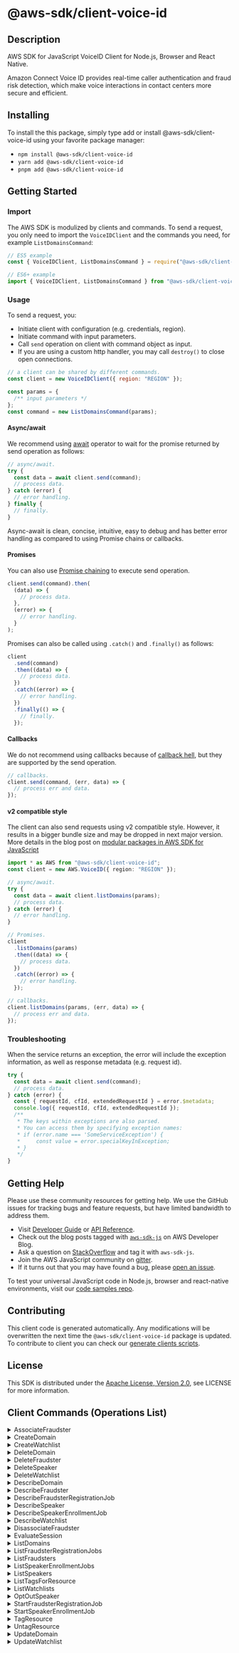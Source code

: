<!-- generated file, do not edit directly -->

# @aws-sdk/client-voice-id

## Description

AWS SDK for JavaScript VoiceID Client for Node.js, Browser and React Native.

<p>Amazon Connect Voice ID provides real-time caller authentication and fraud risk detection, which
make voice interactions in contact centers more secure and efficient.</p>

## Installing

To install the this package, simply type add or install @aws-sdk/client-voice-id
using your favorite package manager:

- `npm install @aws-sdk/client-voice-id`
- `yarn add @aws-sdk/client-voice-id`
- `pnpm add @aws-sdk/client-voice-id`

## Getting Started

### Import

The AWS SDK is modulized by clients and commands.
To send a request, you only need to import the `VoiceIDClient` and
the commands you need, for example `ListDomainsCommand`:

```js
// ES5 example
const { VoiceIDClient, ListDomainsCommand } = require("@aws-sdk/client-voice-id");
```

```ts
// ES6+ example
import { VoiceIDClient, ListDomainsCommand } from "@aws-sdk/client-voice-id";
```

### Usage

To send a request, you:

- Initiate client with configuration (e.g. credentials, region).
- Initiate command with input parameters.
- Call `send` operation on client with command object as input.
- If you are using a custom http handler, you may call `destroy()` to close open connections.

```js
// a client can be shared by different commands.
const client = new VoiceIDClient({ region: "REGION" });

const params = {
  /** input parameters */
};
const command = new ListDomainsCommand(params);
```

#### Async/await

We recommend using [await](https://developer.mozilla.org/en-US/docs/Web/JavaScript/Reference/Operators/await)
operator to wait for the promise returned by send operation as follows:

```js
// async/await.
try {
  const data = await client.send(command);
  // process data.
} catch (error) {
  // error handling.
} finally {
  // finally.
}
```

Async-await is clean, concise, intuitive, easy to debug and has better error handling
as compared to using Promise chains or callbacks.

#### Promises

You can also use [Promise chaining](https://developer.mozilla.org/en-US/docs/Web/JavaScript/Guide/Using_promises#chaining)
to execute send operation.

```js
client.send(command).then(
  (data) => {
    // process data.
  },
  (error) => {
    // error handling.
  }
);
```

Promises can also be called using `.catch()` and `.finally()` as follows:

```js
client
  .send(command)
  .then((data) => {
    // process data.
  })
  .catch((error) => {
    // error handling.
  })
  .finally(() => {
    // finally.
  });
```

#### Callbacks

We do not recommend using callbacks because of [callback hell](http://callbackhell.com/),
but they are supported by the send operation.

```js
// callbacks.
client.send(command, (err, data) => {
  // process err and data.
});
```

#### v2 compatible style

The client can also send requests using v2 compatible style.
However, it results in a bigger bundle size and may be dropped in next major version. More details in the blog post
on [modular packages in AWS SDK for JavaScript](https://aws.amazon.com/blogs/developer/modular-packages-in-aws-sdk-for-javascript/)

```ts
import * as AWS from "@aws-sdk/client-voice-id";
const client = new AWS.VoiceID({ region: "REGION" });

// async/await.
try {
  const data = await client.listDomains(params);
  // process data.
} catch (error) {
  // error handling.
}

// Promises.
client
  .listDomains(params)
  .then((data) => {
    // process data.
  })
  .catch((error) => {
    // error handling.
  });

// callbacks.
client.listDomains(params, (err, data) => {
  // process err and data.
});
```

### Troubleshooting

When the service returns an exception, the error will include the exception information,
as well as response metadata (e.g. request id).

```js
try {
  const data = await client.send(command);
  // process data.
} catch (error) {
  const { requestId, cfId, extendedRequestId } = error.$metadata;
  console.log({ requestId, cfId, extendedRequestId });
  /**
   * The keys within exceptions are also parsed.
   * You can access them by specifying exception names:
   * if (error.name === 'SomeServiceException') {
   *     const value = error.specialKeyInException;
   * }
   */
}
```

## Getting Help

Please use these community resources for getting help.
We use the GitHub issues for tracking bugs and feature requests, but have limited bandwidth to address them.

- Visit [Developer Guide](https://docs.aws.amazon.com/sdk-for-javascript/v3/developer-guide/welcome.html)
  or [API Reference](https://docs.aws.amazon.com/AWSJavaScriptSDK/v3/latest/index.html).
- Check out the blog posts tagged with [`aws-sdk-js`](https://aws.amazon.com/blogs/developer/tag/aws-sdk-js/)
  on AWS Developer Blog.
- Ask a question on [StackOverflow](https://stackoverflow.com/questions/tagged/aws-sdk-js) and tag it with `aws-sdk-js`.
- Join the AWS JavaScript community on [gitter](https://gitter.im/aws/aws-sdk-js-v3).
- If it turns out that you may have found a bug, please [open an issue](https://github.com/aws/aws-sdk-js-v3/issues/new/choose).

To test your universal JavaScript code in Node.js, browser and react-native environments,
visit our [code samples repo](https://github.com/aws-samples/aws-sdk-js-tests).

## Contributing

This client code is generated automatically. Any modifications will be overwritten the next time the `@aws-sdk/client-voice-id` package is updated.
To contribute to client you can check our [generate clients scripts](https://github.com/aws/aws-sdk-js-v3/tree/main/scripts/generate-clients).

## License

This SDK is distributed under the
[Apache License, Version 2.0](http://www.apache.org/licenses/LICENSE-2.0),
see LICENSE for more information.

## Client Commands (Operations List)

<details>
<summary>
AssociateFraudster
</summary>

[Command API Reference](https://docs.aws.amazon.com/AWSJavaScriptSDK/v3/latest/clients/client-voice-id/classes/associatefraudstercommand.html) / [Input](https://docs.aws.amazon.com/AWSJavaScriptSDK/v3/latest/clients/client-voice-id/interfaces/associatefraudstercommandinput.html) / [Output](https://docs.aws.amazon.com/AWSJavaScriptSDK/v3/latest/clients/client-voice-id/interfaces/associatefraudstercommandoutput.html)

</details>
<details>
<summary>
CreateDomain
</summary>

[Command API Reference](https://docs.aws.amazon.com/AWSJavaScriptSDK/v3/latest/clients/client-voice-id/classes/createdomaincommand.html) / [Input](https://docs.aws.amazon.com/AWSJavaScriptSDK/v3/latest/clients/client-voice-id/interfaces/createdomaincommandinput.html) / [Output](https://docs.aws.amazon.com/AWSJavaScriptSDK/v3/latest/clients/client-voice-id/interfaces/createdomaincommandoutput.html)

</details>
<details>
<summary>
CreateWatchlist
</summary>

[Command API Reference](https://docs.aws.amazon.com/AWSJavaScriptSDK/v3/latest/clients/client-voice-id/classes/createwatchlistcommand.html) / [Input](https://docs.aws.amazon.com/AWSJavaScriptSDK/v3/latest/clients/client-voice-id/interfaces/createwatchlistcommandinput.html) / [Output](https://docs.aws.amazon.com/AWSJavaScriptSDK/v3/latest/clients/client-voice-id/interfaces/createwatchlistcommandoutput.html)

</details>
<details>
<summary>
DeleteDomain
</summary>

[Command API Reference](https://docs.aws.amazon.com/AWSJavaScriptSDK/v3/latest/clients/client-voice-id/classes/deletedomaincommand.html) / [Input](https://docs.aws.amazon.com/AWSJavaScriptSDK/v3/latest/clients/client-voice-id/interfaces/deletedomaincommandinput.html) / [Output](https://docs.aws.amazon.com/AWSJavaScriptSDK/v3/latest/clients/client-voice-id/interfaces/deletedomaincommandoutput.html)

</details>
<details>
<summary>
DeleteFraudster
</summary>

[Command API Reference](https://docs.aws.amazon.com/AWSJavaScriptSDK/v3/latest/clients/client-voice-id/classes/deletefraudstercommand.html) / [Input](https://docs.aws.amazon.com/AWSJavaScriptSDK/v3/latest/clients/client-voice-id/interfaces/deletefraudstercommandinput.html) / [Output](https://docs.aws.amazon.com/AWSJavaScriptSDK/v3/latest/clients/client-voice-id/interfaces/deletefraudstercommandoutput.html)

</details>
<details>
<summary>
DeleteSpeaker
</summary>

[Command API Reference](https://docs.aws.amazon.com/AWSJavaScriptSDK/v3/latest/clients/client-voice-id/classes/deletespeakercommand.html) / [Input](https://docs.aws.amazon.com/AWSJavaScriptSDK/v3/latest/clients/client-voice-id/interfaces/deletespeakercommandinput.html) / [Output](https://docs.aws.amazon.com/AWSJavaScriptSDK/v3/latest/clients/client-voice-id/interfaces/deletespeakercommandoutput.html)

</details>
<details>
<summary>
DeleteWatchlist
</summary>

[Command API Reference](https://docs.aws.amazon.com/AWSJavaScriptSDK/v3/latest/clients/client-voice-id/classes/deletewatchlistcommand.html) / [Input](https://docs.aws.amazon.com/AWSJavaScriptSDK/v3/latest/clients/client-voice-id/interfaces/deletewatchlistcommandinput.html) / [Output](https://docs.aws.amazon.com/AWSJavaScriptSDK/v3/latest/clients/client-voice-id/interfaces/deletewatchlistcommandoutput.html)

</details>
<details>
<summary>
DescribeDomain
</summary>

[Command API Reference](https://docs.aws.amazon.com/AWSJavaScriptSDK/v3/latest/clients/client-voice-id/classes/describedomaincommand.html) / [Input](https://docs.aws.amazon.com/AWSJavaScriptSDK/v3/latest/clients/client-voice-id/interfaces/describedomaincommandinput.html) / [Output](https://docs.aws.amazon.com/AWSJavaScriptSDK/v3/latest/clients/client-voice-id/interfaces/describedomaincommandoutput.html)

</details>
<details>
<summary>
DescribeFraudster
</summary>

[Command API Reference](https://docs.aws.amazon.com/AWSJavaScriptSDK/v3/latest/clients/client-voice-id/classes/describefraudstercommand.html) / [Input](https://docs.aws.amazon.com/AWSJavaScriptSDK/v3/latest/clients/client-voice-id/interfaces/describefraudstercommandinput.html) / [Output](https://docs.aws.amazon.com/AWSJavaScriptSDK/v3/latest/clients/client-voice-id/interfaces/describefraudstercommandoutput.html)

</details>
<details>
<summary>
DescribeFraudsterRegistrationJob
</summary>

[Command API Reference](https://docs.aws.amazon.com/AWSJavaScriptSDK/v3/latest/clients/client-voice-id/classes/describefraudsterregistrationjobcommand.html) / [Input](https://docs.aws.amazon.com/AWSJavaScriptSDK/v3/latest/clients/client-voice-id/interfaces/describefraudsterregistrationjobcommandinput.html) / [Output](https://docs.aws.amazon.com/AWSJavaScriptSDK/v3/latest/clients/client-voice-id/interfaces/describefraudsterregistrationjobcommandoutput.html)

</details>
<details>
<summary>
DescribeSpeaker
</summary>

[Command API Reference](https://docs.aws.amazon.com/AWSJavaScriptSDK/v3/latest/clients/client-voice-id/classes/describespeakercommand.html) / [Input](https://docs.aws.amazon.com/AWSJavaScriptSDK/v3/latest/clients/client-voice-id/interfaces/describespeakercommandinput.html) / [Output](https://docs.aws.amazon.com/AWSJavaScriptSDK/v3/latest/clients/client-voice-id/interfaces/describespeakercommandoutput.html)

</details>
<details>
<summary>
DescribeSpeakerEnrollmentJob
</summary>

[Command API Reference](https://docs.aws.amazon.com/AWSJavaScriptSDK/v3/latest/clients/client-voice-id/classes/describespeakerenrollmentjobcommand.html) / [Input](https://docs.aws.amazon.com/AWSJavaScriptSDK/v3/latest/clients/client-voice-id/interfaces/describespeakerenrollmentjobcommandinput.html) / [Output](https://docs.aws.amazon.com/AWSJavaScriptSDK/v3/latest/clients/client-voice-id/interfaces/describespeakerenrollmentjobcommandoutput.html)

</details>
<details>
<summary>
DescribeWatchlist
</summary>

[Command API Reference](https://docs.aws.amazon.com/AWSJavaScriptSDK/v3/latest/clients/client-voice-id/classes/describewatchlistcommand.html) / [Input](https://docs.aws.amazon.com/AWSJavaScriptSDK/v3/latest/clients/client-voice-id/interfaces/describewatchlistcommandinput.html) / [Output](https://docs.aws.amazon.com/AWSJavaScriptSDK/v3/latest/clients/client-voice-id/interfaces/describewatchlistcommandoutput.html)

</details>
<details>
<summary>
DisassociateFraudster
</summary>

[Command API Reference](https://docs.aws.amazon.com/AWSJavaScriptSDK/v3/latest/clients/client-voice-id/classes/disassociatefraudstercommand.html) / [Input](https://docs.aws.amazon.com/AWSJavaScriptSDK/v3/latest/clients/client-voice-id/interfaces/disassociatefraudstercommandinput.html) / [Output](https://docs.aws.amazon.com/AWSJavaScriptSDK/v3/latest/clients/client-voice-id/interfaces/disassociatefraudstercommandoutput.html)

</details>
<details>
<summary>
EvaluateSession
</summary>

[Command API Reference](https://docs.aws.amazon.com/AWSJavaScriptSDK/v3/latest/clients/client-voice-id/classes/evaluatesessioncommand.html) / [Input](https://docs.aws.amazon.com/AWSJavaScriptSDK/v3/latest/clients/client-voice-id/interfaces/evaluatesessioncommandinput.html) / [Output](https://docs.aws.amazon.com/AWSJavaScriptSDK/v3/latest/clients/client-voice-id/interfaces/evaluatesessioncommandoutput.html)

</details>
<details>
<summary>
ListDomains
</summary>

[Command API Reference](https://docs.aws.amazon.com/AWSJavaScriptSDK/v3/latest/clients/client-voice-id/classes/listdomainscommand.html) / [Input](https://docs.aws.amazon.com/AWSJavaScriptSDK/v3/latest/clients/client-voice-id/interfaces/listdomainscommandinput.html) / [Output](https://docs.aws.amazon.com/AWSJavaScriptSDK/v3/latest/clients/client-voice-id/interfaces/listdomainscommandoutput.html)

</details>
<details>
<summary>
ListFraudsterRegistrationJobs
</summary>

[Command API Reference](https://docs.aws.amazon.com/AWSJavaScriptSDK/v3/latest/clients/client-voice-id/classes/listfraudsterregistrationjobscommand.html) / [Input](https://docs.aws.amazon.com/AWSJavaScriptSDK/v3/latest/clients/client-voice-id/interfaces/listfraudsterregistrationjobscommandinput.html) / [Output](https://docs.aws.amazon.com/AWSJavaScriptSDK/v3/latest/clients/client-voice-id/interfaces/listfraudsterregistrationjobscommandoutput.html)

</details>
<details>
<summary>
ListFraudsters
</summary>

[Command API Reference](https://docs.aws.amazon.com/AWSJavaScriptSDK/v3/latest/clients/client-voice-id/classes/listfraudsterscommand.html) / [Input](https://docs.aws.amazon.com/AWSJavaScriptSDK/v3/latest/clients/client-voice-id/interfaces/listfraudsterscommandinput.html) / [Output](https://docs.aws.amazon.com/AWSJavaScriptSDK/v3/latest/clients/client-voice-id/interfaces/listfraudsterscommandoutput.html)

</details>
<details>
<summary>
ListSpeakerEnrollmentJobs
</summary>

[Command API Reference](https://docs.aws.amazon.com/AWSJavaScriptSDK/v3/latest/clients/client-voice-id/classes/listspeakerenrollmentjobscommand.html) / [Input](https://docs.aws.amazon.com/AWSJavaScriptSDK/v3/latest/clients/client-voice-id/interfaces/listspeakerenrollmentjobscommandinput.html) / [Output](https://docs.aws.amazon.com/AWSJavaScriptSDK/v3/latest/clients/client-voice-id/interfaces/listspeakerenrollmentjobscommandoutput.html)

</details>
<details>
<summary>
ListSpeakers
</summary>

[Command API Reference](https://docs.aws.amazon.com/AWSJavaScriptSDK/v3/latest/clients/client-voice-id/classes/listspeakerscommand.html) / [Input](https://docs.aws.amazon.com/AWSJavaScriptSDK/v3/latest/clients/client-voice-id/interfaces/listspeakerscommandinput.html) / [Output](https://docs.aws.amazon.com/AWSJavaScriptSDK/v3/latest/clients/client-voice-id/interfaces/listspeakerscommandoutput.html)

</details>
<details>
<summary>
ListTagsForResource
</summary>

[Command API Reference](https://docs.aws.amazon.com/AWSJavaScriptSDK/v3/latest/clients/client-voice-id/classes/listtagsforresourcecommand.html) / [Input](https://docs.aws.amazon.com/AWSJavaScriptSDK/v3/latest/clients/client-voice-id/interfaces/listtagsforresourcecommandinput.html) / [Output](https://docs.aws.amazon.com/AWSJavaScriptSDK/v3/latest/clients/client-voice-id/interfaces/listtagsforresourcecommandoutput.html)

</details>
<details>
<summary>
ListWatchlists
</summary>

[Command API Reference](https://docs.aws.amazon.com/AWSJavaScriptSDK/v3/latest/clients/client-voice-id/classes/listwatchlistscommand.html) / [Input](https://docs.aws.amazon.com/AWSJavaScriptSDK/v3/latest/clients/client-voice-id/interfaces/listwatchlistscommandinput.html) / [Output](https://docs.aws.amazon.com/AWSJavaScriptSDK/v3/latest/clients/client-voice-id/interfaces/listwatchlistscommandoutput.html)

</details>
<details>
<summary>
OptOutSpeaker
</summary>

[Command API Reference](https://docs.aws.amazon.com/AWSJavaScriptSDK/v3/latest/clients/client-voice-id/classes/optoutspeakercommand.html) / [Input](https://docs.aws.amazon.com/AWSJavaScriptSDK/v3/latest/clients/client-voice-id/interfaces/optoutspeakercommandinput.html) / [Output](https://docs.aws.amazon.com/AWSJavaScriptSDK/v3/latest/clients/client-voice-id/interfaces/optoutspeakercommandoutput.html)

</details>
<details>
<summary>
StartFraudsterRegistrationJob
</summary>

[Command API Reference](https://docs.aws.amazon.com/AWSJavaScriptSDK/v3/latest/clients/client-voice-id/classes/startfraudsterregistrationjobcommand.html) / [Input](https://docs.aws.amazon.com/AWSJavaScriptSDK/v3/latest/clients/client-voice-id/interfaces/startfraudsterregistrationjobcommandinput.html) / [Output](https://docs.aws.amazon.com/AWSJavaScriptSDK/v3/latest/clients/client-voice-id/interfaces/startfraudsterregistrationjobcommandoutput.html)

</details>
<details>
<summary>
StartSpeakerEnrollmentJob
</summary>

[Command API Reference](https://docs.aws.amazon.com/AWSJavaScriptSDK/v3/latest/clients/client-voice-id/classes/startspeakerenrollmentjobcommand.html) / [Input](https://docs.aws.amazon.com/AWSJavaScriptSDK/v3/latest/clients/client-voice-id/interfaces/startspeakerenrollmentjobcommandinput.html) / [Output](https://docs.aws.amazon.com/AWSJavaScriptSDK/v3/latest/clients/client-voice-id/interfaces/startspeakerenrollmentjobcommandoutput.html)

</details>
<details>
<summary>
TagResource
</summary>

[Command API Reference](https://docs.aws.amazon.com/AWSJavaScriptSDK/v3/latest/clients/client-voice-id/classes/tagresourcecommand.html) / [Input](https://docs.aws.amazon.com/AWSJavaScriptSDK/v3/latest/clients/client-voice-id/interfaces/tagresourcecommandinput.html) / [Output](https://docs.aws.amazon.com/AWSJavaScriptSDK/v3/latest/clients/client-voice-id/interfaces/tagresourcecommandoutput.html)

</details>
<details>
<summary>
UntagResource
</summary>

[Command API Reference](https://docs.aws.amazon.com/AWSJavaScriptSDK/v3/latest/clients/client-voice-id/classes/untagresourcecommand.html) / [Input](https://docs.aws.amazon.com/AWSJavaScriptSDK/v3/latest/clients/client-voice-id/interfaces/untagresourcecommandinput.html) / [Output](https://docs.aws.amazon.com/AWSJavaScriptSDK/v3/latest/clients/client-voice-id/interfaces/untagresourcecommandoutput.html)

</details>
<details>
<summary>
UpdateDomain
</summary>

[Command API Reference](https://docs.aws.amazon.com/AWSJavaScriptSDK/v3/latest/clients/client-voice-id/classes/updatedomaincommand.html) / [Input](https://docs.aws.amazon.com/AWSJavaScriptSDK/v3/latest/clients/client-voice-id/interfaces/updatedomaincommandinput.html) / [Output](https://docs.aws.amazon.com/AWSJavaScriptSDK/v3/latest/clients/client-voice-id/interfaces/updatedomaincommandoutput.html)

</details>
<details>
<summary>
UpdateWatchlist
</summary>

[Command API Reference](https://docs.aws.amazon.com/AWSJavaScriptSDK/v3/latest/clients/client-voice-id/classes/updatewatchlistcommand.html) / [Input](https://docs.aws.amazon.com/AWSJavaScriptSDK/v3/latest/clients/client-voice-id/interfaces/updatewatchlistcommandinput.html) / [Output](https://docs.aws.amazon.com/AWSJavaScriptSDK/v3/latest/clients/client-voice-id/interfaces/updatewatchlistcommandoutput.html)

</details>
